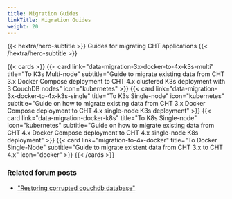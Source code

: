 ```yaml
---
title: Migration Guides
linkTitle: Migration Guides
weight: 20
---
```


{{< hextra/hero-subtitle >}}
  Guides for migrating CHT applications
{{< /hextra/hero-subtitle >}}

{{< cards >}}
  {{< card link="data-migration-3x-docker-to-4x-k3s-multi" title="To K3s Multi-node" subtitle="Guide to migrate existing data from CHT 3.x Docker Compose deployment to CHT 4.x clustered K3s deployment with 3 CouchDB nodes" icon="kubernetes" >}}
  {{< card link="data-migration-3x-docker-to-4x-k3s-single" title="To K3s Single-node" icon="kubernetes" subtitle="Guide on how to migrate existing data from CHT 3.x Docker Compose deployment to CHT 4.x single-node K3s deployment" >}}
  {{< card link="data-migration-docker-k8s" title="To K8s Single-node" icon="kubernetes" subtitle="Guide on how to migrate existing data from CHT 4.x Docker Compose deployment to CHT 4.x single-node K8s deployment" >}}
  {{< card link="migration-to-4x-docker" title="To Docker Single-Node" subtitle="Guide to migrate existent data from CHT 3.x to CHT 4.x" icon="docker" >}}
{{< /cards >}}

### Related forum posts
- ["Restoring corrupted couchdb database"](https://forum.communityhealthtoolkit.org/t/restoring-corrupted-couchdb-database/4551/1)
